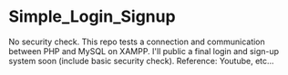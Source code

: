 # Simple_Login_Signup

No security check.
This repo tests a connection and communication between PHP and MySQL on XAMPP. I'll public a final login and sign-up system soon (include basic security check).
Reference: Youtube, etc...
